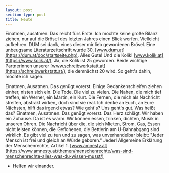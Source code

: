 ```yaml
---
layout: post
section-type: post
title: Heute
---
```

Einatmen, ausatmen. Das reicht fürs Erste. Ich möchte keine große Bilanz ziehen, nur auf die Brösel des letzten Jahres einen Blick werfen. Vielleicht aufkehren.
DUM sei dank, eines dieser mir lieb gewordenen Brösel. Eine unbeugsame Literaturzeitschrift wurde 30. [www.dum.at](https://dum.at/doc/startseite.php). Alles Gute!
Und die Kolik! [www.kolik.at](https://www.kolik.at/). Ja, die Kolik ist 25 geworden. Beide wichtige Partnerinnen unserer [www.schreibwerkstatt.at](https://schreibwerkstatt.at/), die demnächst 20 wird. So geht's dahin, möchte ich sagen.

Einatmen, Ausatmen.
Das genügt
vorerst.
Einige Gedankenschleifen ziehen einher, nisten sich ein. Die Tode. Die viel zu vielen. Die Nahen, die mich tief treffen, ein Werner, ein Martin, ein Kurt. Die Fernen, die mich als Nachricht streifen, abstrakt wirken, doch sind sie real. Ich denke an Euch, an Eure Nächsten, hilft das irgend etwas?
Wie geht's? Uns geht's gut. Was heißt das?
Einatmen, Ausatmen.
Das genügt vorerst.
Das Herz schlägt.
Wir haben ein Zuhause. Da ist es warm.
Wir können essen, trinken, dichten, Musik in unseren Ohren.
Die Nachricht über die, die sich Mieten, Strom, Gas, Essen nicht leisten können, die Geflohenen, die Bettlerin am U-Bahnabgang sind wirklich.
Es gibt viel zu tun und zu sagen, was unverhandelbar bleibt: "Jeder Mensch ist frei und gleich an Würde geboren." Jeder! Allgemeine Erklärung der Menschenrechte, Artikel 1.
[www.amnesty.at](https://www.amnesty.at/themen/menschenrechte/was-sind-menschenrechte-alles-was-du-wissen-musst/)
- Helfen wir einander.
